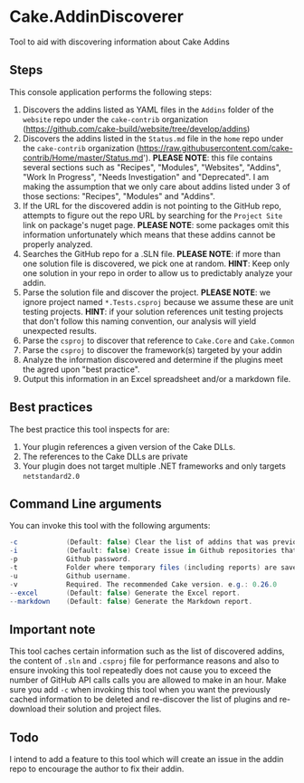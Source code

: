 # Cake.AddinDiscoverer
Tool to aid with discovering information about Cake Addins

## Steps
This console application performs the following steps:

1. Discovers the addins listed as YAML files in the `Addins` folder of the `website` repo under the `cake-contrib` organization (https://github.com/cake-build/website/tree/develop/addins)
2. Discovers the addins listed in the `Status.md` file in the `home` repo under the `cake-contrib` organization (https://raw.githubusercontent.com/cake-contrib/Home/master/Status.md'). **PLEASE NOTE**: this file contains several sections such as "Recipes", "Modules", "Websites", "Addins", "Work In Progress", "Needs Investigation" and "Deprecated". I am making the assumption that we only care about addins listed under 3 of those sections: "Recipes", "Modules" and "Addins".
3. If the URL for the discovered addin is not pointing to the GitHub repo, attempts to figure out the repo URL by searching for the `Project Site` link on package's nuget page. **PLEASE NOTE**: some packages omit this information unfortunately which means that these addins cannot be properly analyzed.
4. Searches the GitHub repo for a .SLN file. **PLEASE NOTE**: if more than one solution file is discovered, we pick one at random. **HINT**: Keep only one solution in your repo in order to allow us to predictably analyze your addin.
5. Parse the solution file and discover the project. **PLEASE NOTE**: we ignore project named `*.Tests.csproj` because we assume these are unit testing projects. **HINT**: if your solution references unit testing projects that don't follow this naming convention, our analysis will yield unexpected results.
6. Parse the `csproj` to discover that reference to `Cake.Core` and `Cake.Common`
7. Parse the `csproj` to discover the framework(s) targeted by your addin
8. Analyze the information discovered and determine if the plugins meet the agred upon "best practice".
9. Output this information in an Excel spreadsheet and/or a markdown file.

## Best practices

The best practice this tool inspects for are:

1. Your plugin references a given version of the Cake DLLs.
2. The references to the Cake DLLs are private
3. Your plugin does not target multiple .NET frameworks and only targets `netstandard2.0`

## Command Line arguments

You can invoke this tool with the following arguments:

```csharp
-c            (Default: false) Clear the list of addins that was previously cached.
-i            (Default: false) Create issue in Github repositories that do not meet recommendations.
-p            Github password.
-t            Folder where temporary files (including reports) are saved.
-u            Github username.
-v            Required. The recommended Cake version. e.g.: 0.26.0
--excel       (Default: false) Generate the Excel report.
--markdown    (Default: false) Generate the Markdown report.
```

## Important note

This tool caches certain information such as the list of discovered addins, the content of `.sln` and `.csproj` file for performance reasons and also to ensure invoking this tool repeatedly does not cause you to exceed the number of GitHub API calls calls you are allowed to make in an hour. Make sure you add `-c` when invoking this tool when you want the previously cached information to be deleted and re-discover the list of plugins and re-download their solution and project files.

## Todo

I intend to add a feature to this tool which will create an issue in the addin repo to encourage the author to fix their addin.
